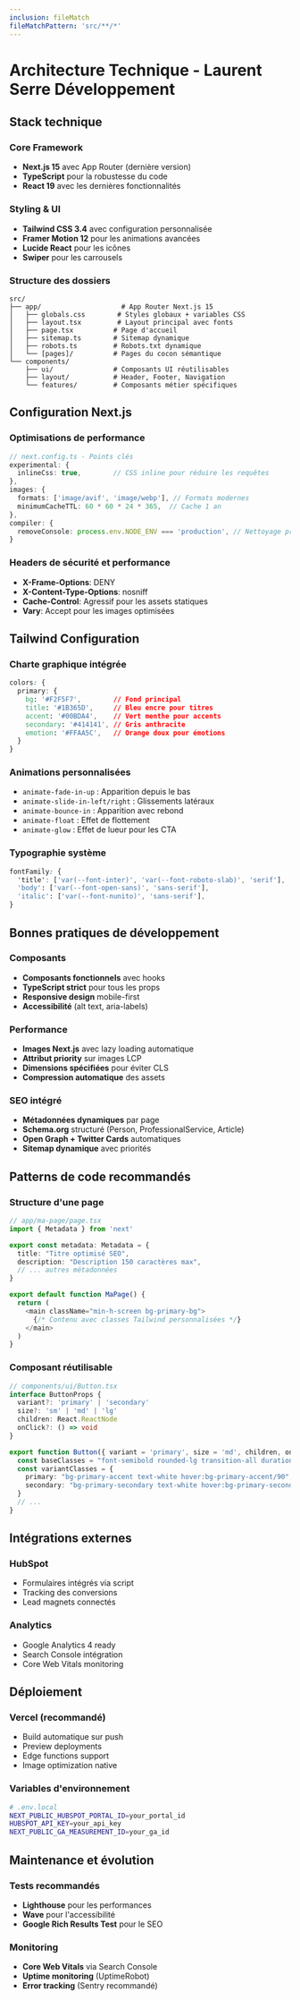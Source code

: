 ```yaml
---
inclusion: fileMatch
fileMatchPattern: 'src/**/*'
---
```


# Architecture Technique - Laurent Serre Développement

## Stack technique

### Core Framework
- **Next.js 15** avec App Router (dernière version)
- **TypeScript** pour la robustesse du code
- **React 19** avec les dernières fonctionnalités

### Styling & UI
- **Tailwind CSS 3.4** avec configuration personnalisée
- **Framer Motion 12** pour les animations avancées
- **Lucide React** pour les icônes
- **Swiper** pour les carrousels

### Structure des dossiers
```
src/
├── app/                    # App Router Next.js 15
│   ├── globals.css        # Styles globaux + variables CSS
│   ├── layout.tsx         # Layout principal avec fonts
│   ├── page.tsx          # Page d'accueil
│   ├── sitemap.ts        # Sitemap dynamique
│   ├── robots.ts         # Robots.txt dynamique
│   └── [pages]/          # Pages du cocon sémantique
└── components/
    ├── ui/               # Composants UI réutilisables
    ├── layout/           # Header, Footer, Navigation
    └── features/         # Composants métier spécifiques
```

## Configuration Next.js

### Optimisations de performance
```typescript
// next.config.ts - Points clés
experimental: {
  inlineCss: true,        // CSS inline pour réduire les requêtes
},
images: {
  formats: ['image/avif', 'image/webp'], // Formats modernes
  minimumCacheTTL: 60 * 60 * 24 * 365,  // Cache 1 an
},
compiler: {
  removeConsole: process.env.NODE_ENV === 'production', // Nettoyage prod
}
```

### Headers de sécurité et performance
- **X-Frame-Options**: DENY
- **X-Content-Type-Options**: nosniff
- **Cache-Control**: Agressif pour les assets statiques
- **Vary**: Accept pour les images optimisées

## Tailwind Configuration

### Charte graphique intégrée
```css
colors: {
  primary: {
    bg: '#F2F5F7',        // Fond principal
    title: '#1B365D',     // Bleu encre pour titres
    accent: '#00BDA4',    // Vert menthe pour accents
    secondary: '#414141', // Gris anthracite
    emotion: '#FFAA5C',   // Orange doux pour émotions
  }
}
```

### Animations personnalisées
- `animate-fade-in-up` : Apparition depuis le bas
- `animate-slide-in-left/right` : Glissements latéraux
- `animate-bounce-in` : Apparition avec rebond
- `animate-float` : Effet de flottement
- `animate-glow` : Effet de lueur pour les CTA

### Typographie système
```css
fontFamily: {
  'title': ['var(--font-inter)', 'var(--font-roboto-slab)', 'serif'],
  'body': ['var(--font-open-sans)', 'sans-serif'],
  'italic': ['var(--font-nunito)', 'sans-serif'],
}
```

## Bonnes pratiques de développement

### Composants
- **Composants fonctionnels** avec hooks
- **TypeScript strict** pour tous les props
- **Responsive design** mobile-first
- **Accessibilité** (alt text, aria-labels)

### Performance
- **Images Next.js** avec lazy loading automatique
- **Attribut priority** sur images LCP
- **Dimensions spécifiées** pour éviter CLS
- **Compression automatique** des assets

### SEO intégré
- **Métadonnées dynamiques** par page
- **Schema.org** structuré (Person, ProfessionalService, Article)
- **Open Graph + Twitter Cards** automatiques
- **Sitemap dynamique** avec priorités

## Patterns de code recommandés

### Structure d'une page
```typescript
// app/ma-page/page.tsx
import { Metadata } from 'next'

export const metadata: Metadata = {
  title: "Titre optimisé SEO",
  description: "Description 150 caractères max",
  // ... autres métadonnées
}

export default function MaPage() {
  return (
    <main className="min-h-screen bg-primary-bg">
      {/* Contenu avec classes Tailwind personnalisées */}
    </main>
  )
}
```

### Composant réutilisable
```typescript
// components/ui/Button.tsx
interface ButtonProps {
  variant?: 'primary' | 'secondary'
  size?: 'sm' | 'md' | 'lg'
  children: React.ReactNode
  onClick?: () => void
}

export function Button({ variant = 'primary', size = 'md', children, onClick }: ButtonProps) {
  const baseClasses = "font-semibold rounded-lg transition-all duration-200"
  const variantClasses = {
    primary: "bg-primary-accent text-white hover:bg-primary-accent/90",
    secondary: "bg-primary-secondary text-white hover:bg-primary-secondary/90"
  }
  // ...
}
```

## Intégrations externes

### HubSpot
- Formulaires intégrés via script
- Tracking des conversions
- Lead magnets connectés

### Analytics
- Google Analytics 4 ready
- Search Console intégration
- Core Web Vitals monitoring

## Déploiement

### Vercel (recommandé)
- Build automatique sur push
- Preview deployments
- Edge functions support
- Image optimization native

### Variables d'environnement
```bash
# .env.local
NEXT_PUBLIC_HUBSPOT_PORTAL_ID=your_portal_id
HUBSPOT_API_KEY=your_api_key
NEXT_PUBLIC_GA_MEASUREMENT_ID=your_ga_id
```

## Maintenance et évolution

### Tests recommandés
- **Lighthouse** pour les performances
- **Wave** pour l'accessibilité
- **Google Rich Results Test** pour le SEO

### Monitoring
- **Core Web Vitals** via Search Console
- **Uptime monitoring** (UptimeRobot)
- **Error tracking** (Sentry recommandé)